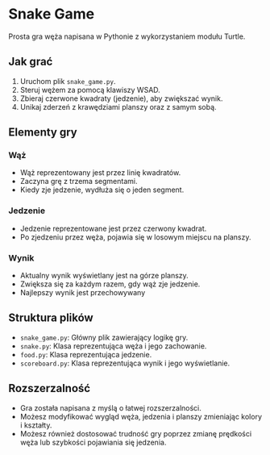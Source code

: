 # Snake Game

Prosta gra węża napisana w Pythonie z wykorzystaniem modułu Turtle.

## Jak grać

1. Uruchom plik `snake_game.py`.
2. Steruj wężem za pomocą klawiszy WSAD.
3. Zbieraj czerwone kwadraty (jedzenie), aby zwiększać wynik.
4. Unikaj zderzeń z krawędziami planszy oraz z samym sobą.

## Elementy gry

### Wąż

- Wąż reprezentowany jest przez linię kwadratów.
- Zaczyna grę z trzema segmentami.
- Kiedy zje jedzenie, wydłuża się o jeden segment.

### Jedzenie

- Jedzenie reprezentowane jest przez czerwony kwadrat.
- Po zjedzeniu przez węża, pojawia się w losowym miejscu na planszy.

### Wynik

- Aktualny wynik wyświetlany jest na górze planszy.
- Zwiększa się za każdym razem, gdy wąż zje jedzenie.
- Najlepszy wynik jest przechowywany

## Struktura plików

- `snake_game.py`: Główny plik zawierający logikę gry.
- `snake.py`: Klasa reprezentująca węża i jego zachowanie.
- `food.py`: Klasa reprezentująca jedzenie.
- `scoreboard.py`: Klasa reprezentująca wynik i jego wyświetlanie.

## Rozszerzalność

- Gra została napisana z myślą o łatwej rozszerzalności.
- Możesz modyfikować wygląd węża, jedzenia i planszy zmieniając kolory i kształty.
- Możesz również dostosować trudność gry poprzez zmianę prędkości węża lub szybkości pojawiania się jedzenia.


